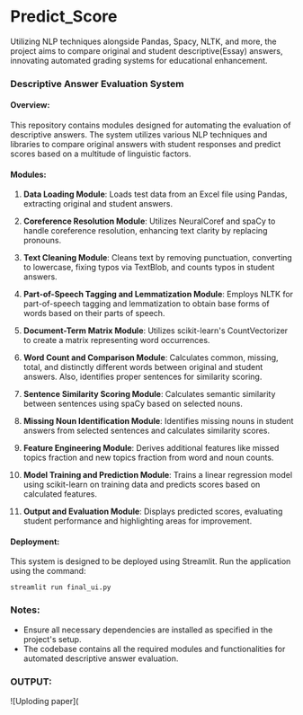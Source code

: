 # Predict_Score
Utilizing NLP techniques alongside Pandas, Spacy, NLTK, and more, the project aims to compare original and student descriptive(Essay) answers, innovating automated grading systems for educational enhancement.
### Descriptive Answer Evaluation System

#### Overview:
This repository contains modules designed for automating the evaluation of descriptive answers. The system utilizes various NLP techniques and libraries to compare original answers with student responses and predict scores based on a multitude of linguistic factors.

#### Modules:

1. **Data Loading Module**: Loads test data from an Excel file using Pandas, extracting original and student answers.

2. **Coreference Resolution Module**: Utilizes NeuralCoref and spaCy to handle coreference resolution, enhancing text clarity by replacing pronouns.

3. **Text Cleaning Module**: Cleans text by removing punctuation, converting to lowercase, fixing typos via TextBlob, and counts typos in student answers.

4. **Part-of-Speech Tagging and Lemmatization Module**: Employs NLTK for part-of-speech tagging and lemmatization to obtain base forms of words based on their parts of speech.

5. **Document-Term Matrix Module**: Utilizes scikit-learn's CountVectorizer to create a matrix representing word occurrences.

6. **Word Count and Comparison Module**: Calculates common, missing, total, and distinctly different words between original and student answers. Also, identifies proper sentences for similarity scoring.

7. **Sentence Similarity Scoring Module**: Calculates semantic similarity between sentences using spaCy based on selected nouns.

8. **Missing Noun Identification Module**: Identifies missing nouns in student answers from selected sentences and calculates similarity scores.

9. **Feature Engineering Module**: Derives additional features like missed topics fraction and new topics fraction from word and noun counts.

10. **Model Training and Prediction Module**: Trains a linear regression model using scikit-learn on training data and predicts scores based on calculated features.

11. **Output and Evaluation Module**: Displays predicted scores, evaluating student performance and highlighting areas for improvement.

#### Deployment:

This system is designed to be deployed using Streamlit. Run the application using the command:
```
streamlit run final_ui.py
```

### Notes:
- Ensure all necessary dependencies are installed as specified in the project's setup.
- The codebase contains all the required modules and functionalities for automated descriptive answer evaluation.

### OUTPUT:

![Uploding paper](
